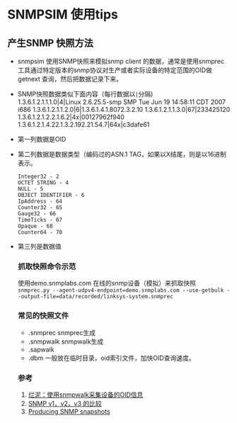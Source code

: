 # SNMPSIM 使用tips

## 产生SNMP 快照方法
  * snmpsim 使用SNMP快照来模拟snmp client 的数据，通常是使用snmprec 工具通过特定版本的snmp协议对生产或者实际设备的特定范围的OID做getnext 查询，然后把数据记录下来。

  * SNMP快照数据类似下面内容（每行数据以`|`分隔)  
        1.3.6.1.2.1.1.1.0|4|Linux 2.6.25.5-smp SMP Tue Jun 19 14:58:11 CDT 2007 i686
        1.3.6.1.2.1.1.2.0|6|1.3.6.1.4.1.8072.3.2.10
        1.3.6.1.2.1.1.3.0|67|233425120
        1.3.6.1.2.1.2.2.1.6.2|4x|00127962f940
        1.3.6.1.2.1.4.22.1.3.2.192.21.54.7|64x|c3dafe61

  * 第一列数据是OID
  * 第二列数据是数据类型（编码过的ASN.1 TAG，如果以X结尾，则是以16进制表示。

        Integer32 - 2
        OCTET STRING - 4
        NULL - 5
        OBJECT IDENTIFIER - 6
        IpAddress - 64
        Counter32 - 65
        Gauge32 - 66
        TimeTicks - 67
        Opaque - 68
        Counter64 - 70

  * 第三列是数据值

    ### 抓取快照命令示范
    使用demo.snmplabs.com 在线的snmp设备（模拟）来抓取快照  
    `snmprec.py --agent-udpv4-endpoint=demo.snmplabs.com --use-getbulk
--output-file=data/recorded/linksys-system.snmprec`

    ### 常见的快照文件
    * .snmprec    snmprec生成
    * .snmpwalk   snmpwalk生成
    * .sapwalk
    * .dbm        一般放在临时目录，oid索引文件，加快OID查询速度。

    ### 参考
    1. [烂泥：使用snmpwalk采集设备的OID信息](http://www.ilanni.com/?p=8408)  
    2. [SNMP v1，v2，v3 的比较](http://blog.163.com/fan_yishan/blog/static/4769221320091029197400/)
    3. [Producing SNMP snapshots](http://snmpsim.sourceforge.net/snapshotting.html)  
    
